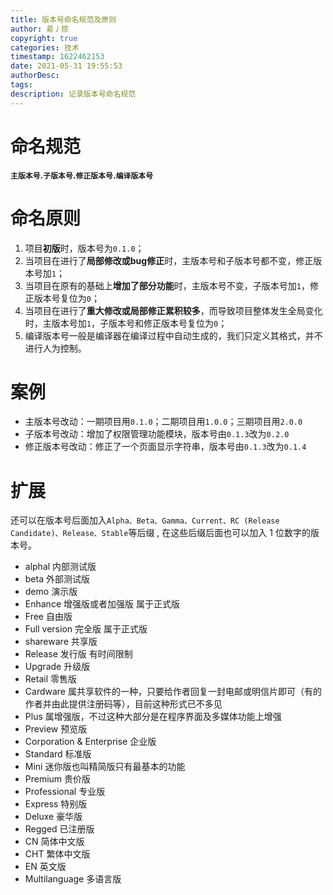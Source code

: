 ```yaml
---
title: 版本号命名规范及原则
author: 昜丿捺
copyright: true
categories: 技术
timestamp: 1622462153
date: 2021-05-31 19:55:53
authorDesc:
tags:
description: 记录版本号命名规范
---
```

# 命名规范
**`主版本号`.`子版本号`.`修正版本号`.`编译版本号`**

# 命名原则
1. 项目**初版**时，版本号为`0.1.0`；
2. 当项目在进行了**局部修改或bug修正**时，主版本号和子版本号都不变，修正版本号加`1`；
3. 当项目在原有的基础上**增加了部分功能**时，主版本号不变，子版本号加`1`，修正版本号复位为`0`；
4. 当项目在进行了**重大修改或局部修正累积较多**，而导致项目整体发生全局变化时，主版本号加`1`，子版本号和修正版本号复位为`0`；
5. 编译版本号一般是编译器在编译过程中自动生成的，我们只定义其格式，并不进行人为控制。

# 案例
- 主版本号改动：一期项目用`0.1.0`；二期项目用`1.0.0`；三期项目用`2.0.0`
- 子版本号改动：增加了权限管理功能模块，版本号由`0.1.3`改为`0.2.0`
- 修正版本号改动：修正了一个页面显示字符串，版本号由`0.1.3`改为`0.1.4`

# 扩展
还可以在版本号后面加入`Alpha、Beta、Gamma、Current、RC (Release Candidate)、Release、Stable`等后缀 , 在这些后缀后面也可以加入 1 位数字的版本号。
- alphal 内部测试版
- beta 外部测试版
- demo 演示版
- Enhance 增强版或者加强版 属于正式版
- Free 自由版
- Full version 完全版 属于正式版
- shareware 共享版
- Release 发行版 有时间限制
- Upgrade 升级版
- Retail 零售版
- Cardware 属共享软件的一种，只要给作者回复一封电邮或明信片即可（有的作者并由此提供注册码等），目前这种形式已不多见
- Plus 属增强版，不过这种大部分是在程序界面及多媒体功能上增强
- Preview 预览版
- Corporation & Enterprise 企业版
- Standard 标准版
- Mini 迷你版也叫精简版只有最基本的功能
- Premium 贵价版
- Professional 专业版
- Express 特别版
- Deluxe 豪华版
- Regged 已注册版
- CN 简体中文版
- CHT 繁体中文版
- EN 英文版
- Multilanguage 多语言版